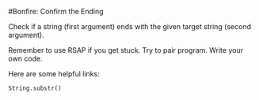 #Bonfire: Confirm the Ending

Check if a string (first argument) ends with the given target string (second argument).

Remember to use RSAP if you get stuck. Try to pair program. Write your own code.

Here are some helpful links:

    String.substr()